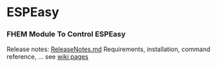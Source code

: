 # ESPEasy
### FHEM Module To Control ESPEasy


Release notes: [ReleaseNotes.md](ReleaseNotes.md)
Requirements, installation, command reference, ... see [wiki pages](https://github.com/ddtlabs/ESPEasy/wiki)

